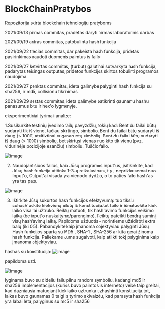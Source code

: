 # BlockChainPratybos
Repozitorija skirta blockchain tehnologiju pratyboms

   2021/09/13 pirmas commitas, pradetas daryti pirmas laboratorinis darbas
   
   2021/09/19 antras commitas, patobulinta hash funkcija
   
   2021/09/22 trecias commitas, dar pakeista hash funkcija, pridetas pasirinkimas naudoti duomenis paimtus is failo
   
   2021/09/27 ketvirtas commitas, (turbut) galutinai sutvarkyta hash funkcija, padarytas teisingas outputas, pridetos funkcijos skirtos tobulinti programos naudojima.
   
   2021/09/27 penktas commitas, ideta galimybe palyginti hash funkcija su sha256, ir md5, collisionu tikrinimas
   
   2021/09/29 sestas commitas, ideta galimybe patikrinti gaunamu hashu panasumus bitu ir hex'o lygmenyje.
   
   eksperimentiniai tyrimai-analize:
   
   
   1.Susikurkite testinių įvedimo failų pavyzdžių, tokių kad:
   Bent du failai būtų sudaryti tik iš vieno, tačiau skirtingo, simbolio.
   Bent du failai būtų sudaryti iš daug (> 1000) atsitiktinai sugeneruotų simbolių.
   Bent du failai būtų sudaryti iš daug (> 1000) simbolių, bet skirtųsi vienas nuo kito tik vienu (pvz. vidurinėje pozicijoje     esančiu) simboliu.
   Tuščio failo.
   
   ![image](https://user-images.githubusercontent.com/78845735/135328470-0ca3d447-a400-455c-8b6a-26def41c1084.png)


   2.  Naudojant šiuos failus, kaip Jūsų programos input'us, įsitikinkite, kad Jūsų hash funkcija atitinka 1-3-ą reikalavimus, t.y., nepriklausomai nuo Input'o, Output'ai visada yra vienodo dydžio, o to paties failo hash'as yra tas pats.
   
   ![image](https://user-images.githubusercontent.com/78845735/135328815-d3b8c821-7ab5-49e2-9db9-2d34faa7becd.png)


   3.  Ištirkite Jūsų sukurtos hash funkcijos efektyvumą: tuo tikslu suhash'uokite kiekvieną eilutę iš konstitucija.txt failo ir išmatuokite kiek laiko visa tai užtruko. Reiktų matuoti, tik hash'avimo funkcijos veikimo laiką (be input'o nuskaitymo/parengimo). Reiktų pateikti bendrą suminį visų hash'avimų laiką.
   Papildoma užduotis - norintiems užsidirbti extra balų (iki 0.5). Pabandykite kaip įmanoma objektyviau palyginti Jūsų Hash funkcijos spartą su  MD5 ,  SHA-1 ,  SHA-256  ar kita gerai žinoma hash funkcija. Paliekame Jums sugalvoti, kaip atlikti tokį palyginima kaip įmanoma objektyviau.
   
   hashas su konstitucija:
   ![image](https://user-images.githubusercontent.com/78845735/135329097-c9b9a584-702c-41d2-9bb5-dbbc086bba92.png)
   
   
   papildoma uzd.
   
   
   ![image](https://user-images.githubusercontent.com/78845735/135329245-560ff63d-59e8-4755-9027-1e941b9d68f9.png)
   
   
   lyginama buvo su dideliu failu pilnu random symboliu, kadangi md5 ir sha256 implementacijos (kurios buvo paimtos is interneto) veike taip greitai, kad dazniausia matuojant kiek laiko uztrunka uzhashinti konstitucija.txt, laikas buvo gaunamas 0
   taigi is tyrimo akivaizdu, kad parasyta hash funkcija yra labai leta, palyginus su md5 ir sha256


   
   
